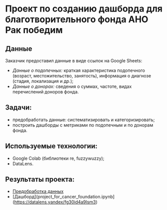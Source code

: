 # Проект по созданию дашборда для благотворительного фонда АНО Рак победим

## Данные

Заказчик предоставил данные в виде ссылок на Google Sheets:
* *Данные о подопечных:* краткая характеристика подопечного (возраст, местожительство, занятость), информация о диагнозе (стадия, локализация и др.);
* *Данные о донорах:* сведения о суммах, частоте, видах перечислений доноров фонда.

## Задачи:
* предобработать данные: систематизировать и категоризировать;
* построить дашборды с метриками по подопечным и по донорам фонда.

## Используемые технологии:
* Google Colab (библиотеки re, fuzzywuzzy);
* DataLens.

## Результаты проекта: 
* [Предобработка данных](project_for_cancer_foundation.ipynb)
* [Дашборд](project_for_cancer_foundation.ipynb](https://datalens.yandex/fg30id4a9lsm3)
